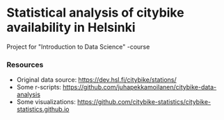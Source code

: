 # Statistical analysis of citybike availability in Helsinki

Project for "Introduction to Data Science" -course

### Resources

* Original data source: https://dev.hsl.fi/citybike/stations/
* Some r-scripts: https://github.com/juhapekkamoilanen/citybike-data-analysis
* Some visualizations: https://github.com/citybike-statistics/citybike-statistics.github.io

